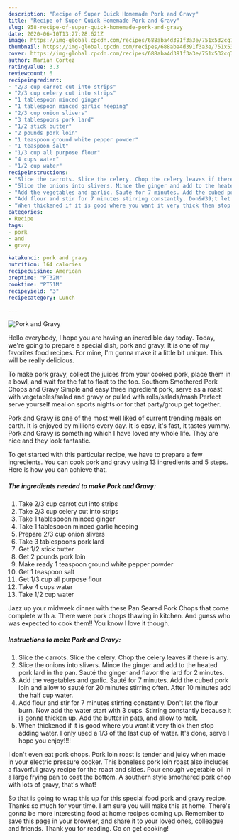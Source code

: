 ```yaml
---
description: "Recipe of Super Quick Homemade Pork and Gravy"
title: "Recipe of Super Quick Homemade Pork and Gravy"
slug: 958-recipe-of-super-quick-homemade-pork-and-gravy
date: 2020-06-10T13:27:28.621Z
image: https://img-global.cpcdn.com/recipes/688aba4d391f3a3e/751x532cq70/pork-and-gravy-recipe-main-photo.jpg
thumbnail: https://img-global.cpcdn.com/recipes/688aba4d391f3a3e/751x532cq70/pork-and-gravy-recipe-main-photo.jpg
cover: https://img-global.cpcdn.com/recipes/688aba4d391f3a3e/751x532cq70/pork-and-gravy-recipe-main-photo.jpg
author: Marian Cortez
ratingvalue: 3.3
reviewcount: 6
recipeingredient:
- "2/3 cup carrot cut into strips"
- "2/3 cup celery cut into strips"
- "1 tablespoon minced ginger"
- "1 tablespoon minced garlic heeping"
- "2/3 cup onion slivers"
- "3 tablespoons pork lard"
- "1/2 stick butter"
- "2 pounds pork loin"
- "1 teaspoon ground white pepper powder"
- "1 teaspoon salt"
- "1/3 cup all purpose flour"
- "4 cups water"
- "1/2 cup water"
recipeinstructions:
- "Slice the carrots. Slice the celery. Chop the celery leaves if there is any."
- "Slice the onions into slivers. Mince the ginger and add to the heated pork lard in the pan. Sauté the ginger and flavor the lard for 2 minutes."
- "Add the vegetables and garlic. Sauté for 7 minutes. Add the cubed pork loin and allow to sauté for 20 minutes stirring often. After 10 minutes add the half cup water."
- "Add flour and stir for 7 minutes stirring constantly. Don&#39;t let the flour burn. Now add the water start with 3 cups. Stirring constantly because it is gonna thicken up. Add the butter in pats, and allow to melt."
- "When thickened if it is good where you want it very thick then stop adding water. I only used a 1/3 of the last cup of water. It&#39;s done, serve I hope you enjoy!!!!"
categories:
- Recipe
tags:
- pork
- and
- gravy

katakunci: pork and gravy 
nutrition: 164 calories
recipecuisine: American
preptime: "PT32M"
cooktime: "PT51M"
recipeyield: "3"
recipecategory: Lunch

---
```



![Pork and Gravy](https://img-global.cpcdn.com/recipes/688aba4d391f3a3e/751x532cq70/pork-and-gravy-recipe-main-photo.jpg)

Hello everybody, I hope you are having an incredible day today. Today, we're going to prepare a special dish, pork and gravy. It is one of my favorites food recipes. For mine, I'm gonna make it a little bit unique. This will be really delicious.

To make pork gravy, collect the juices from your cooked pork, place them in a bowl, and wait for the fat to float to the top. Southern Smothered Pork Chops and Gravy Simple and easy three ingredient pork, serve as a roast with vegetables/salad and gravy or pulled with rolls/salads/mash Perfect serve yourself meal on sports nights or for that party/group get together.

Pork and Gravy is one of the most well liked of current trending meals on earth. It is enjoyed by millions every day. It is easy, it's fast, it tastes yummy. Pork and Gravy is something which I have loved my whole life. They are nice and they look fantastic.


To get started with this particular recipe, we have to prepare a few ingredients. You can cook pork and gravy using 13 ingredients and 5 steps. Here is how you can achieve that.

<!--inarticleads1-->

##### The ingredients needed to make Pork and Gravy:

1. Take 2/3 cup carrot cut into strips
1. Take 2/3 cup celery cut into strips
1. Take 1 tablespoon minced ginger
1. Take 1 tablespoon minced garlic heeping
1. Prepare 2/3 cup onion slivers
1. Take 3 tablespoons pork lard
1. Get 1/2 stick butter
1. Get 2 pounds pork loin
1. Make ready 1 teaspoon ground white pepper powder
1. Get 1 teaspoon salt
1. Get 1/3 cup all purpose flour
1. Take 4 cups water
1. Take 1/2 cup water


Jazz up your midweek dinner with these Pan Seared Pork Chops that come complete with a. There were pork chops thawing in kitchen. And guess who was expected to cook them!! You know I love it though. 

<!--inarticleads2-->

##### Instructions to make Pork and Gravy:

1. Slice the carrots. Slice the celery. Chop the celery leaves if there is any.
1. Slice the onions into slivers. Mince the ginger and add to the heated pork lard in the pan. Sauté the ginger and flavor the lard for 2 minutes.
1. Add the vegetables and garlic. Sauté for 7 minutes. Add the cubed pork loin and allow to sauté for 20 minutes stirring often. After 10 minutes add the half cup water.
1. Add flour and stir for 7 minutes stirring constantly. Don&#39;t let the flour burn. Now add the water start with 3 cups. Stirring constantly because it is gonna thicken up. Add the butter in pats, and allow to melt.
1. When thickened if it is good where you want it very thick then stop adding water. I only used a 1/3 of the last cup of water. It&#39;s done, serve I hope you enjoy!!!!


I don&#39;t even eat pork chops. Pork loin roast is tender and juicy when made in your electric pressure cooker. This boneless pork loin roast also includes a flavorful gravy recipe for the roast and sides. Pour enough vegetable oil in a large frying pan to coat the bottom. A southern style smothered pork chop with lots of gravy, that&#39;s what! 

So that is going to wrap this up for this special food pork and gravy recipe. Thanks so much for your time. I am sure you will make this at home. There's gonna be more interesting food at home recipes coming up. Remember to save this page in your browser, and share it to your loved ones, colleague and friends. Thank you for reading. Go on get cooking!

